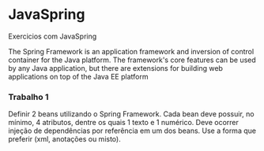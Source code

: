 # JavaSpring
Exercicios com JavaSpring

<p>The Spring Framework is an application framework and inversion of control container for the Java platform. The framework's core features can be used by any Java application, 
but there are extensions for building web applications on top of the Java EE platform</p>


  <h3>Trabalho 1</h3>

  <p>Definir 2 beans utilizando o Spring Framework. Cada bean deve possuir, no mínimo, 4
  atributos, dentre os quais 1 texto e 1 numérico. Deve ocorrer injeção de dependências
  por referência em um dos beans.
  Use a forma que preferir (xml, anotações ou misto).</p>

